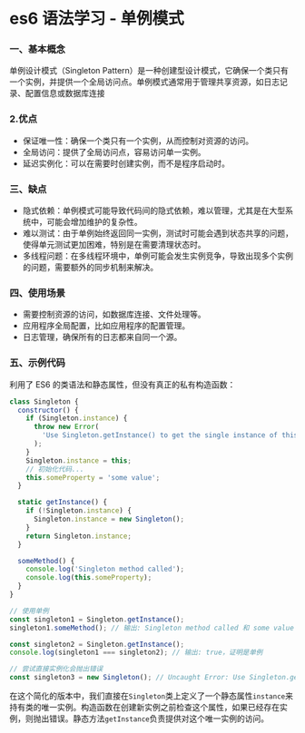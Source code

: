 # es6 语法学习 - 单例模式

### 一、基本概念

单例设计模式（Singleton Pattern）是一种创建型设计模式，它确保一个类只有一个实例，并提供一个全局访问点。单例模式通常用于管理共享资源，如日志记录、配置信息或数据库连接

### 2.优点

- 保证唯一性：确保一个类只有一个实例，从而控制对资源的访问。
- 全局访问：提供了全局访问点，容易访问单一实例。
- 延迟实例化：可以在需要时创建实例，而不是程序启动时。

### 三、缺点

- 隐式依赖：单例模式可能导致代码间的隐式依赖，难以管理，尤其是在大型系统中，可能会增加维护的复杂性。
- 难以测试：由于单例始终返回同一实例，测试时可能会遇到状态共享的问题，使得单元测试更加困难，特别是在需要清理状态时。
- 多线程问题：在多线程环境中，单例可能会发生实例竞争，导致出现多个实例的问题，需要额外的同步机制来解决。

### 四、使用场景

- 需要控制资源的访问，如数据库连接、文件处理等。
- 应用程序全局配置，比如应用程序的配置管理。
- 日志管理，确保所有的日志都来自同一个源。

### 五、示例代码

利用了 ES6 的类语法和静态属性，但没有真正的私有构造函数：

```javascript
class Singleton {
  constructor() {
    if (Singleton.instance) {
      throw new Error(
        'Use Singleton.getInstance() to get the single instance of this class.'
      );
    }
    Singleton.instance = this;
    // 初始化代码...
    this.someProperty = 'some value';
  }

  static getInstance() {
    if (!Singleton.instance) {
      Singleton.instance = new Singleton();
    }
    return Singleton.instance;
  }

  someMethod() {
    console.log('Singleton method called');
    console.log(this.someProperty);
  }
}

// 使用单例
const singleton1 = Singleton.getInstance();
singleton1.someMethod(); // 输出: Singleton method called 和 some value

const singleton2 = Singleton.getInstance();
console.log(singleton1 === singleton2); // 输出: true，证明是单例

// 尝试直接实例化会抛出错误
const singleton3 = new Singleton(); // Uncaught Error: Use Singleton.getInstance() to get the single instance of this class.
```

在这个简化的版本中，我们直接在`Singleton`类上定义了一个静态属性`instance`来持有类的唯一实例。构造函数在创建新实例之前检查这个属性，如果已经存在实例，则抛出错误。静态方法`getInstance`负责提供对这个唯一实例的访问。

